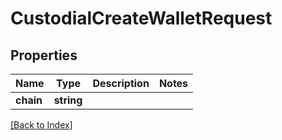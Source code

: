 # CustodialCreateWalletRequest

## Properties

Name | Type | Description | Notes
------------ | ------------- | ------------- | -------------
**chain** | **string** |  |

[[Back to Index]](../index.md)
